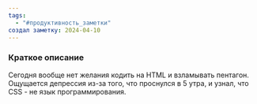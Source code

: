 ```yaml
---
tags:
  - "#продуктивность_заметки"
создал заметку: 2024-04-10
---
```

### Краткое описание
Сегодня вообще нет желания кодить на HTML и взламывать пентагон. Ощущается депрессия из-за того, что проснулся в 5 утра, и узнал, что CSS - не язык программирования.
